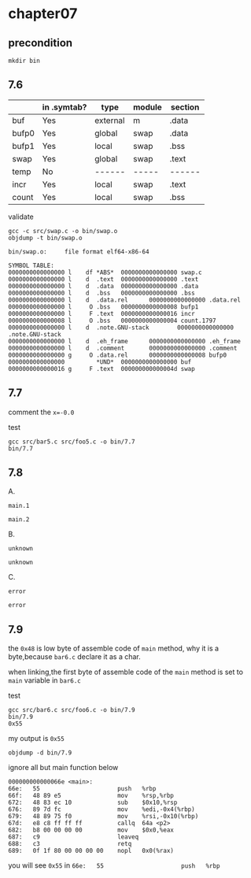 # chapter07

## precondition
````shell
mkdir bin
````

## 7.6

|    |in .symtab?| type | module | section |
|----|-----------|------|--------|---------|
|buf |     Yes   |external|m       | .data   |
|bufp0|    Yes   |global|swap    | .data   |
|bufp1|    Yes   |local |swap    | .bss    |
|swap|     Yes   |global|swap    | .text   |
|temp|     No    |------|-----   | ------  |
|incr|     Yes   |local |swap    | .text   |
|count|    Yes   |local |swap    | .bss    |

validate

    gcc -c src/swap.c -o bin/swap.o
    objdump -t bin/swap.o

    bin/swap.o:     file format elf64-x86-64

    SYMBOL TABLE:
    0000000000000000 l    df *ABS*  0000000000000000 swap.c
    0000000000000000 l    d  .text  0000000000000000 .text
    0000000000000000 l    d  .data  0000000000000000 .data
    0000000000000000 l    d  .bss   0000000000000000 .bss
    0000000000000000 l    d  .data.rel      0000000000000000 .data.rel
    0000000000000000 l     O .bss   0000000000000008 bufp1
    0000000000000000 l     F .text  0000000000000016 incr
    0000000000000008 l     O .bss   0000000000000004 count.1797
    0000000000000000 l    d  .note.GNU-stack        0000000000000000 .note.GNU-stack
    0000000000000000 l    d  .eh_frame      0000000000000000 .eh_frame
    0000000000000000 l    d  .comment       0000000000000000 .comment
    0000000000000000 g     O .data.rel      0000000000000008 bufp0
    0000000000000000         *UND*  0000000000000000 buf
    0000000000000016 g     F .text  000000000000004d swap


## 7.7

comment the `x=-0.0`

test

    gcc src/bar5.c src/foo5.c -o bin/7.7
    bin/7.7

## 7.8

A.

    main.1

    main.2

B.

    unknown

    unknown

C.

    error

    error


## 7.9

the `0x48` is low byte of assemble code of `main` method, why it is a byte,because `bar6.c` declare it as a char.

when linking,the first byte of assemble code of the `main` method  is set to `main` variable in `bar6.c`

test

    gcc src/bar6.c src/foo6.c -o bin/7.9
    bin/7.9
    0x55

my output is `0x55`

    objdump -d bin/7.9

ignore all but main function below

    000000000000066e <main>:
    66e:   55                      push   %rbp
    66f:   48 89 e5                mov    %rsp,%rbp
    672:   48 83 ec 10             sub    $0x10,%rsp
    676:   89 7d fc                mov    %edi,-0x4(%rbp)
    679:   48 89 75 f0             mov    %rsi,-0x10(%rbp)
    67d:   e8 c8 ff ff ff          callq  64a <p2>
    682:   b8 00 00 00 00          mov    $0x0,%eax
    687:   c9                      leaveq
    688:   c3                      retq
    689:   0f 1f 80 00 00 00 00    nopl   0x0(%rax)

you will see `0x55` in `66e:   55                      push   %rbp`